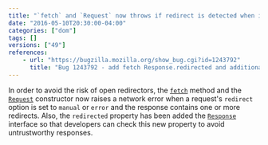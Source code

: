 ```yaml
---
title: "`fetch` and `Request` now throws if redirect is detected when in non-`follow` redirect mode"
date: "2016-05-10T20:30:00-04:00"
categories: ["dom"]
tags: []
versions: ["49"]
references:
    - url: "https://bugzilla.mozilla.org/show_bug.cgi?id=1243792"
      title: "Bug 1243792 - add fetch Response.redirected and additional security restrictions"
---
```

In order to avoid the risk of open redirectors, the [`fetch`](https://developer.mozilla.org/docs/Web/API/GlobalFetch/fetch) method and the [`Request`](https://developer.mozilla.org/docs/Web/API/Request/Request) constructor now raises a network error when a request's `redirect` option is set to `manual` or `error` and the response contains one or more redirects. Also, the `redirected` property has been added the [`Response`](https://developer.mozilla.org/docs/Web/API/Response) interface so that developers can check this new property to avoid untrustworthy responses.
